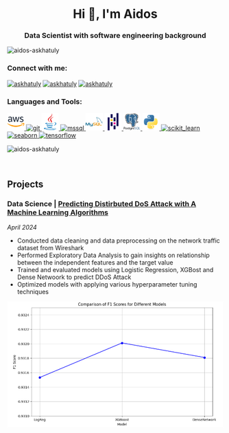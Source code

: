 <h1 align="center">Hi 👋, I'm Aidos</h1>
<h3 align="center">Data Scientist with software engineering background</h3>

<p align="left"> <img src="https://komarev.com/ghpvc/?username=aidos-askhatuly&label=Profile%20views&color=0e75b6&style=flat" alt="aidos-askhatuly" /> </p>

<h3 align="left">Connect with me:</h3>
<p align="left">
<a href="https://linkedin.com/in/askhatuly" target="blank"><img align="center" src="https://raw.githubusercontent.com/rahuldkjain/github-profile-readme-generator/master/src/images/icons/Social/linked-in-alt.svg" alt="askhatuly" height="30" width="40" /></a>
<a href="https://kaggle.com/askhatuly" target="blank"><img align="center" src="https://raw.githubusercontent.com/rahuldkjain/github-profile-readme-generator/master/src/images/icons/Social/kaggle.svg" alt="askhatuly" height="30" width="40" /></a>
<a href="https://www.leetcode.com/askhatuly" target="blank"><img align="center" src="https://raw.githubusercontent.com/rahuldkjain/github-profile-readme-generator/master/src/images/icons/Social/leet-code.svg" alt="askhatuly" height="30" width="40" /></a>
</p>

<h3 align="left">Languages and Tools:</h3>
<p align="left"> <a href="https://aws.amazon.com" target="_blank" rel="noreferrer"> <img src="https://raw.githubusercontent.com/devicons/devicon/master/icons/amazonwebservices/amazonwebservices-original-wordmark.svg" alt="aws" width="40" height="40"/> </a> <a href="https://git-scm.com/" target="_blank" rel="noreferrer"> <img src="https://www.vectorlogo.zone/logos/git-scm/git-scm-icon.svg" alt="git" width="40" height="40"/> </a> <a href="https://www.java.com" target="_blank" rel="noreferrer"> <img src="https://raw.githubusercontent.com/devicons/devicon/master/icons/java/java-original.svg" alt="java" width="40" height="40"/> </a> <a href="https://www.microsoft.com/en-us/sql-server" target="_blank" rel="noreferrer"> <img src="https://www.svgrepo.com/show/303229/microsoft-sql-server-logo.svg" alt="mssql" width="40" height="40"/> </a> <a href="https://www.mysql.com/" target="_blank" rel="noreferrer"> <img src="https://raw.githubusercontent.com/devicons/devicon/master/icons/mysql/mysql-original-wordmark.svg" alt="mysql" width="40" height="40"/> </a> <a href="https://pandas.pydata.org/" target="_blank" rel="noreferrer"> <img src="https://raw.githubusercontent.com/devicons/devicon/2ae2a900d2f041da66e950e4d48052658d850630/icons/pandas/pandas-original.svg" alt="pandas" width="40" height="40"/> </a> <a href="https://www.postgresql.org" target="_blank" rel="noreferrer"> <img src="https://raw.githubusercontent.com/devicons/devicon/master/icons/postgresql/postgresql-original-wordmark.svg" alt="postgresql" width="40" height="40"/> </a> <a href="https://www.python.org" target="_blank" rel="noreferrer"> <img src="https://raw.githubusercontent.com/devicons/devicon/master/icons/python/python-original.svg" alt="python" width="40" height="40"/> </a> <a href="https://scikit-learn.org/" target="_blank" rel="noreferrer"> <img src="https://upload.wikimedia.org/wikipedia/commons/0/05/Scikit_learn_logo_small.svg" alt="scikit_learn" width="40" height="40"/> </a> <a href="https://seaborn.pydata.org/" target="_blank" rel="noreferrer"> <img src="https://seaborn.pydata.org/_images/logo-mark-lightbg.svg" alt="seaborn" width="40" height="40"/> </a> <a href="https://www.tensorflow.org" target="_blank" rel="noreferrer"> <img src="https://www.vectorlogo.zone/logos/tensorflow/tensorflow-icon.svg" alt="tensorflow" width="40" height="40"/> </a> </p>

<p><img align="center" src="https://github-readme-stats.vercel.app/api/top-langs?username=aidos-askhatuly&show_icons=true&locale=en&layout=compact" alt="aidos-askhatuly" /></p>

<br>

<h2> Projects </h2>

### <span>Data Science</span> | <a href=https://github.com/aidos-askhatuly/DDos_attack_detection>Predicting Distirbuted DoS Attack with A Machine Learning Algorithms </a>
*April 2024*
* Conducted data cleaning and data preprocessing on the network traffic dataset from Wireshark
* Performed Exploratory Data Analysis to gain insights on relationship between the independent features and the target value
* Trained and evaluated models using Logistic Regression, XGBost and Dense Netwoork to predict DDoS Attack
* Optimized models with applying various hyperparameter tuning techniques

![Alt text](https://github.com/aidos-askhatuly/DDos_attack_detection/blob/main/pics/Results.png)
